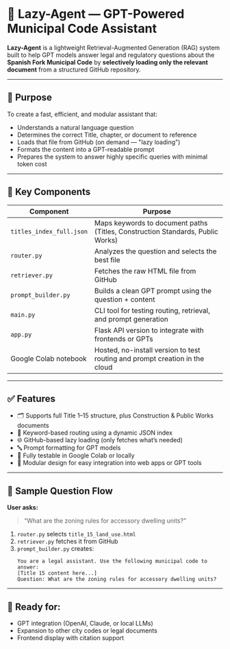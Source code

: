 # 🧠 Lazy-Agent — GPT-Powered Municipal Code Assistant

**Lazy-Agent** is a lightweight Retrieval-Augmented Generation (RAG) system built to help GPT models answer legal and regulatory questions about the **Spanish Fork Municipal Code** by **selectively loading only the relevant document** from a structured GitHub repository.

---

## 🎯 Purpose

To create a fast, efficient, and modular assistant that:
- Understands a natural language question
- Determines the correct Title, chapter, or document to reference
- Loads that file from GitHub (on demand — "lazy loading")
- Formats the content into a GPT-readable prompt
- Prepares the system to answer highly specific queries with minimal token cost

---

## 🔧 Key Components

| Component | Purpose |
|----------|---------|
| `titles_index_full.json` | Maps keywords to document paths (Titles, Construction Standards, Public Works) |
| `router.py` | Analyzes the question and selects the best file |
| `retriever.py` | Fetches the raw HTML file from GitHub |
| `prompt_builder.py` | Builds a clean GPT prompt using the question + content |
| `main.py` | CLI tool for testing routing, retrieval, and prompt generation |
| `app.py` | Flask API version to integrate with frontends or GPTs |
| Google Colab notebook | Hosted, no-install version to test routing and prompt creation in the cloud |

---

## ✅ Features

- 🗂 Supports full Title 1–15 structure, plus Construction & Public Works documents
- 🔎 Keyword-based routing using a dynamic JSON index
- 🌐 GitHub-based lazy loading (only fetches what’s needed)
- 🔤 Prompt formatting for GPT models
- 🧪 Fully testable in Google Colab or locally
- 🔌 Modular design for easy integration into web apps or GPT tools

---

## 🧪 Sample Question Flow

**User asks:**  
> “What are the zoning rules for accessory dwelling units?”

1. `router.py` selects `title_15_land_use.html`
2. `retriever.py` fetches it from GitHub
3. `prompt_builder.py` creates:
   ```
   You are a legal assistant. Use the following municipal code to answer:
   [Title 15 content here...]
   Question: What are the zoning rules for accessory dwelling units?
   ```

---

## 🚀 Ready for:
- GPT integration (OpenAI, Claude, or local LLMs)
- Expansion to other city codes or legal documents
- Frontend display with citation support
